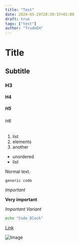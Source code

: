 ```yaml
---
title: "Test"
date: 2024-05-29T20:39:37+01:00
draft: true
tags: ["test"]
author: "TrudeEH"
---
```


# Title
## Subtitle
### H3
#### H4
##### H5
###### H6

1. list
2. elements
3. another

- unordered
- list

Normal text.

`generic code`

*Important*

**Very important**

_Important Variant_

```sh
echo "Code Block"
```

[Link](https://example.org)

![Image]()